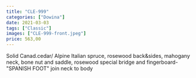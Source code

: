 ```yaml
---
title: "CLE-999"
categories: ["Dowina"]
date: 2021-03-03
tags: ["Classic"]
images: ["CLE-999-front.jpeg"]
price: 563,00
---
```


Solid Canad.cedar/ Alpine Italian spruce, rosewood back&sides, mahogany neck, bone nut and saddle, rosewood special bridge and fingerboard- "SPANISH FOOT" join neck to body
